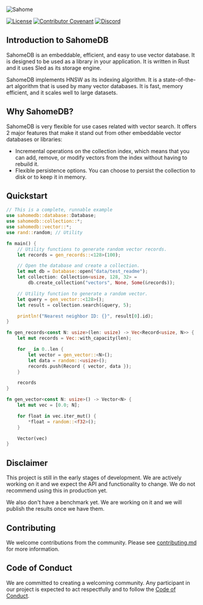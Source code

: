 ![Sahome](https://i.postimg.cc/X7rGVsBb/banner.png)

[![License](https://img.shields.io/badge/License-Apache_2.0-blue.svg?style=for-the-badge)](https://opensource.org/licenses/Apache-2.0) [![Contributor Covenant](https://img.shields.io/badge/Contributor%20Covenant-2.1-4baaaa.svg?style=for-the-badge)](/docs/code_of_conduct.md) [![Discord](https://img.shields.io/discord/1182432298382131200?logo=discord&logoColor=%23ffffff&label=Discord&style=for-the-badge)](https://discord.gg/bDhQrkqNdsP4)

## Introduction to SahomeDB

SahomeDB is an embeddable, efficient, and easy to use vector database. It is designed to be used as a library in your application. It is written in Rust and it uses Sled as its storage engine.

SahomeDB implements HNSW as its indexing algorithm. It is a state-of-the-art algorithm that is used by many vector databases. It is fast, memory efficient, and it scales well to large datasets.

## Why SahomeDB?

SahomeDB is very flexible for use cases related with vector search. It offers 2 major features that make it stand out from other embeddable vector databases or libraries:

- Incremental operations on the collection index, which means that you can add, remove, or modify vectors from the index without having to rebuild it.
- Flexible persistence options. You can choose to persist the collection to disk or to keep it in memory.

## Quickstart

```rust
// This is a complete, runnable example
use sahomedb::database::Database;
use sahomedb::collection::*;
use sahomedb::vector::*;
use rand::random; // Utility

fn main() {
    // Utility functions to generate random vector records.
    let records = gen_records::<128>(100);

    // Open the database and create a collection.
    let mut db = Database::open("data/test_readme");
    let collection: Collection<usize, 128, 32> =
        db.create_collection("vectors", None, Some(&records));

    // Utility function to generate a random vector.
    let query = gen_vector::<128>();
    let result = collection.search(&query, 5);

    println!("Nearest neighbor ID: {}", result[0].id);
}

fn gen_records<const N: usize>(len: usize) -> Vec<Record<usize, N>> {
    let mut records = Vec::with_capacity(len);

    for _ in 0..len {
        let vector = gen_vector::<N>();
        let data = random::<usize>();
        records.push(Record { vector, data });
    }

    records
}

fn gen_vector<const N: usize>() -> Vector<N> {
    let mut vec = [0.0; N];

    for float in vec.iter_mut() {
        *float = random::<f32>();
    }

    Vector(vec)
}
```

## Disclaimer

This project is still in the early stages of development. We are actively working on it and we expect the API and functionality to change. We do not recommend using this in production yet.

We also don't have a benchmark yet. We are working on it and we will publish the results once we have them.

## Contributing

We welcome contributions from the community. Please see [contributing.md](/docs/contributing.md) for more information.

## Code of Conduct

We are committed to creating a welcoming community. Any participant in our project is expected to act respectfully and to follow the [Code of Conduct](/docs/code_of_conduct.md).